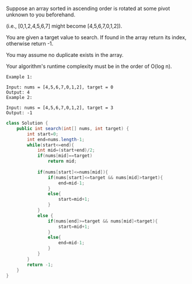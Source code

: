 Suppose an array sorted in ascending order is rotated at some pivot unknown to you beforehand.

(i.e., [0,1,2,4,5,6,7] might become [4,5,6,7,0,1,2]).

You are given a target value to search. If found in the array return its index, otherwise return -1.

You may assume no duplicate exists in the array.

Your algorithm's runtime complexity must be in the order of O(log n).
```
Example 1:

Input: nums = [4,5,6,7,0,1,2], target = 0
Output: 4
Example 2:

Input: nums = [4,5,6,7,0,1,2], target = 3
Output: -1
```
```java
class Solution {
    public int search(int[] nums, int target) {
        int start=0;
        int end=nums.length-1;
        while(start<=end){
            int mid=(start+end)/2;
            if(nums[mid]==target)
                return mid;
            
            if(nums[start]<=nums[mid]){
                if(nums[start]<=target && nums[mid]>target){
                    end=mid-1;
                }
                else{
                    start=mid+1;
                }
            }
            else {
                if(nums[end]>=target && nums[mid]<target){
                    start=mid+1;
                }
                else{
                    end=mid-1;
                }
            }
        }
        return -1;
    }
}
```
